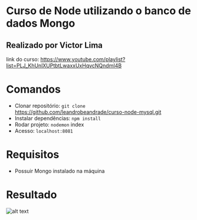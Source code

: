 # Curso de Node utilizando o banco de dados Mongo

## Realizado por Victor Lima

link do curso: https://www.youtube.com/playlist?list=PLJ_KhUnlXUPtbtLwaxxUxHqvcNQndmI4B

# Comandos

- Clonar repositório: `git clone` https://github.com/leandrobeandrade/curso-node-mysql.git
- Instalar dependências: `npm install`
- Rodar projeto: `nodemon` index
- Acesso: `localhost:8081`

# Requisitos

- Possuir Mongo instalado na máquina

# Resultado

![alt text](https://github.com/leandrobeandrade/curso-node-mongo/blob/master/Blog-Node.gif)
